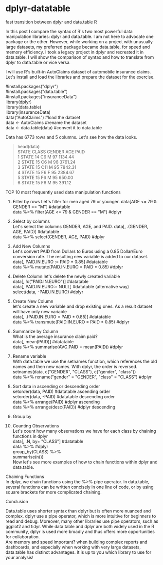 # dplyr-datatable
fast transition between dplyr and data.table R

In this post I compare the syntax of R's two most powerful data manipulation libraries: dplyr and data.table. I am not here to advocate one package or the other. However, while working on a project with unusually large datasets, my preferred package became data.table, for speed and memory efficiency. I took a legacy project in dplyr and recreated it in data.table. I will show the comparison of syntax and how to translate from dplyr to data.table or vice versa. 



I will use R's built-in AutoClaims dataset of automobile insurance claims. Let's install and load the libraries and prepare the dataset for the exercise.

#install.packages("dplyr")  
#install.packages("data.table")  
#install.packages("insuranceData")  
library(dplyr)  
library(data.table)  
library(insuranceData)  
data("AutoClaims") #load the dataset  
data <- AutoClaims #rename the dataset  
data <- data.table(data) #convert it to data.table  

Data has 6773 rows and 5 columns. Let's see how the data looks.  

> head(data)  
STATE CLASS GENDER AGE PAID  
1 STATE 14 C6 M 97 1134.44  
2 STATE 15 C6 M 96 3761.24  
3 STATE 15 C11 M 95 7842.31  
4 STATE 15 F6 F 95 2384.67  
5 STATE 15 F6 M 95 650.00  
6 STATE 15 F6 M 95 391.12  


TOP 10 most frequently used data manipulation functions  


1. Filter by rows
Let's filter for men aged 79 or younger.
data[AGE <= 79 & GENDER == "M"] #datatable  
data %>% filter(AGE <= 79 & GENDER == "M") #dplyr  

2. Select by columns  
Let's select the columns GENDER, AGE, and PAID.
data[, .(GENDER, AGE, PAID)] #datatable  
data %>% select(GENDER, AGE, PAID) #dplyr  

3. Add New Columns  
Let's convert PAID from Dollars to Euros using a 0.85 Dollar/Euro conversion rate. The resulting new variable is added to our dataset.  
data[, PAID.IN.EURO := PAID * 0.85] #datatable          
data %>% mutate(PAID.IN.EURO = PAID * 0.85) #dplyr

4. Delete Column
let's delete the newly created variable  
data[, !c("PAID.IN.EURO")] #datatable    
data[, PAID.IN.EURO:= NULL] #datatable (alternative way)        
select(data, -PAID.IN.EURO) #dplyr  

5. Create New Column  
let's create a new variable and drop existing ones. As a result dataset will have only new variable  
data[, .(PAID.IN.EURO = PAID * 0.85)] #datatable  
data %>% transmute(PAID.IN.EURO = PAID * 0.85) #dplyr  

6. Summarize by Column  
What is the average insurance claim paid?  
data[, mean(PAID)] #datatable  
data %>% summarise(AVG.PAID = mean(PAID)) #dplyr  

7. Rename variable  
With data.table we use the setnames function, which references the old names and then new names. With dplyr, the order is reversed.
setnames(data, c("GENDER", "CLASS"), c("gender", "class"))  
data %>% rename("gender" = "GENDER", "class" = "CLASS") #dplyr  

8. Sort data in ascending or descending order  
setorder(data, PAID) #datatable ascending order  
setorder(data, -PAID) #datatable descending order  
data %>% arrange(PAID) #dplyr ascending   
data %>% arrange(desc(PAID)) #dplyr descending  

9. Group by
10. Counting Observations  
Let's count how many observations we have for each class by chaining functions in dplyr  
data[, .N, by= "CLASS"] #datatable  
data %>% #dplyr  
 group_by(CLASS) %>%  
 summarise(n())  
Now let's see more examples of how to chain functions within dplyr and data.table.  


Chaining Functions  
In dplyr, we chain functions using the %>% pipe operator. In data.table, several functions can be written concisely in one line of code, or by using square brackets for more complicated chaining.  



Conclusion  

 Data.table uses shorter syntax than dplyr but is often more nuanced and complex. dplyr use a pipe operator, which is more intuitive for beginners to read and debug. Moreover, many other libraries use pipe operators, such as ggplot2 and tidyr. While data.table and dplyr are both widely used in the R community, dplyr is used more broadly and thus offers more opportunities for collaboration.   
Are memory and speed important? when building complex reports and dashboards, and especially when working with very large datasets, data.table has distinct advantages.
It is up to you which library to use for your analysis!

